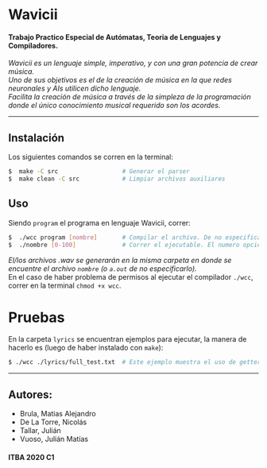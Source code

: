 # Wavicii #

#### Trabajo Practico Especial de Autómatas, Teoria de Lenguajes y Compiladores.


*Wavicii es un lenguaje simple, imperativo, y con una gran potencia de crear música.    
Uno de sus objetivos es el de la creación de música en la que redes neuronales y AIs utilicen dicho lenguaje.   
Facilita la creación de música a través de la simpleza de la programación donde el único conocimiento musical requerido son los acordes.*

--- 

## Instalación
Los siguientes comandos se corren en la terminal:
``` bash
$  make -C src					# Generar el parser
$  make clean -C src			# Limpiar archivos auxiliares
```

## Uso
Siendo `program` el programa en lenguaje Wavicii, correr:
```bash
$  ./wcc program [nombre]		# Compilar el archivo. De no especificar el nombre del ejecutable de salida será por default a.out
$  ./nombre	[0-100]				# Correr el ejecutable. El numero opcional es el volumen máximo de salida de los audios. Por default es 50
```
*El/los archivos .wav se generarán en la misma carpeta en donde se encuentre el archivo `nombre` (o `a.out` de no especificarlo).*  
En el caso de haber problema de permisos al ejecutar el compilador `./wcc`, correr en la terminal `chmod +x wcc`.

# Pruebas
En la carpeta `lyrics` se encuentran ejemplos para ejecutar, la manera de hacerlo es (luego de haber instalado con `make`):
```bash
$ ./wcc ./lyrics/full_test.txt 	# Este ejemplo muestra el uso de getters y prints. El resto genera melodias al ejecutarlos
```

---

## Autores: 
+ Brula, Matias Alejandro
+ De La Torre, Nicolás
+ Tallar, Julián
+ Vuoso, Julián Matías


####  ITBA 2020 C1 